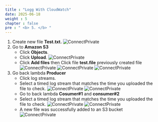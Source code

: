 ```yaml
---
title : "Logg With CloudWatch"
date: 2025-06-18
weight : 5
chapter : false
pre : " <b> 5. </b> "
---
```


1. Create new file **Test.txt.**
![ConnectPrivate](/images/5.log-cloudwatch/file-test.png)
2. Go to **Amazon S3**
    - Click **Objects**.
    - Click **Upload**.
    ![ConnectPrivate](/images/5.log-cloudwatch/E-1.png)
    - Click **Add files** then Click file **test.file** previously created file
    ![ConnectPrivate](/images/5.log-cloudwatch/E-3.png)
    ![ConnectPrivate](/images/5.log-cloudwatch/E-4.png)
    ![ConnectPrivate](/images/5.log-cloudwatch/E-2.png)
3. Go back lambda **Producer**
    - Click log streams.
    - Select a timed log stream that matches the time you uploaded the file to check.
    ![ConnectPrivate](/images/5.log-cloudwatch/E-5.png)
    ![ConnectPrivate](/images/5.log-cloudwatch/E-6.png)
    - Go to back lambda **Cosumer#1** and **consumer#2**
    - Select a timed log stream that matches the time you uploaded the file to check.
    ![ConnectPrivate](/images/5.log-cloudwatch/E-7.png)
    ![ConnectPrivate](/images/5.log-cloudwatch/E-8.png)
    - A new file was successfully added to an S3 bucket
    ![ConnectPrivate](/images/5.log-cloudwatch/E-9.png)